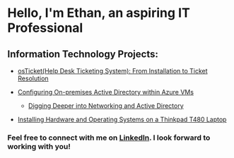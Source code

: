 <h1>Hello, I'm Ethan, an aspiring IT Professional</h1>

<h2>Information Technology Projects:</h2>

- [osTicket(Help Desk Ticketing System): From Installation to Ticket Resolution](https://github.com/ethanblomquist/osticket)

- [Configuring On-premises Active Directory within Azure VMs](https://github.com/ethanblomquist/configure-ad)
  - [Digging Deeper into Networking and Active Directory](https://github.com/ethanblomquist/AD-DNS )

-  [Installing Hardware and Operating Systems on a Thinkpad T480 Laptop](https://github.com/ethanblomquist/thinkpad-upgrades)

<h3>Feel free to connect with me on <a href="https://linkedin.com/in/ethan-blomquist">LinkedIn</a>. I look forward to working with you!<h3>
